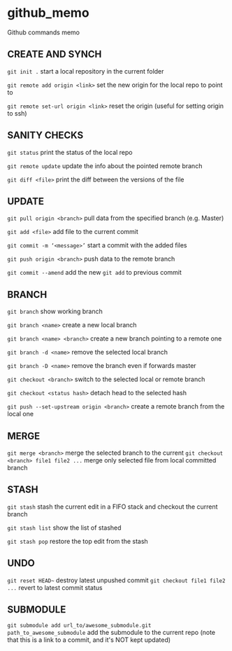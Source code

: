 # github_memo
Github commands memo

## CREATE AND SYNCH
``git init .``  start a local repository in the current folder

``git remote add origin <link>``  set the new origin for the local repo to point to

``git remote set-url origin <link>`` reset the origin (useful for setting origin to ssh)
## SANITY CHECKS
``git status``  print the status of the local repo

``git remote update``  update the info about the pointed remote branch

``git diff <file>``  print the diff between the versions of the file

## UPDATE
``git pull origin <branch>``  pull data from the specified branch (e.g. Master)

``git add <file>``  add file to the current commit

``git commit -m ‘<message>’`` start a commit with the added files

``git push origin <branch>``  push data to the remote branch

``git commit --amend`` add the new ``git add`` to previous commit
## BRANCH
``git branch``  show working branch

``git branch <name>``  create a new local branch

``git branch <name> <branch>``  create a new branch pointing to a remote one

``git branch -d <name>`` remove the selected local branch

``git branch -D <name>``  remove the branch even if forwards master

``git checkout <branch>``  switch to the selected local or remote branch

``git checkout <status hash>``  detach head to the selected hash

``git push --set-upstream origin <branch>``  create a remote branch from the local one
## MERGE
``git merge <branch>``  merge the selected branch to the current
``git checkout <branch> file1 file2 ...`` merge only selected file from local committed branch
## STASH
``git stash`` stash the current edit in a FIFO stack and checkout the current branch

``git stash list`` show the list of stashed 

``git stash pop`` restore the top edit from the stash
## UNDO
``git reset HEAD~`` destroy latest unpushed commit
``git checkout file1 file2 ...`` revert to latest commit status
## SUBMODULE
``git submodule add url_to/awesome_submodule.git path_to_awesome_submodule`` add the submodule to the current repo (note that this is a link to a commit, and it's NOT kept updated)

